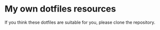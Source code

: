 # My own dotfiles resources
If you think these dotfiles are suitable for you, please clone the repository.

